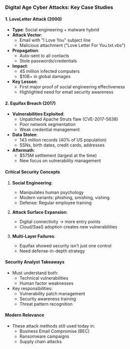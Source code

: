 ### **Digital Age Cyber Attacks: Key Case Studies**

#### **1. LoveLetter Attack (2000)**
- **Type**: Social engineering + malware hybrid
- **Attack Vector**: 
  - Email with "I Love You" subject line
  - Malicious attachment ("Love Letter For You.txt.vbs")
- **Propagation**: 
  - Auto-sent to all contacts
  - Stole passwords/credentials
- **Impact**:
  - 45 million infected computers
  - $10B+ in global damages
- **Key Lesson**: 
  - First major proof of social engineering effectiveness
  - Highlighted need for email security awareness

#### **2. Equifax Breach (2017)**
- **Vulnerabilities Exploited**:
  - Unpatched Apache Struts flaw (CVE-2017-5638)
  - Poor network segmentation
  - Weak credential management
- **Data Stolen**:
  - 143 million records (40% of US population)
  - SSNs, birth dates, credit cards, addresses
- **Aftermath**:
  - $575M settlement (largest at the time)
  - New focus on vulnerability management

#### **Critical Security Concepts**
1. **Social Engineering**:
   - Manipulates human psychology
   - Modern variants: phishing, smishing, vishing
   - Defense: Regular employee training

2. **Attack Surface Expansion**:
   - Digital connectivity → more entry points
   - Cloud/SaaS adoption creates new vulnerabilities

3. **Multi-Layer Failures**:
   - Equifax showed security isn't just one control
   - Need defense-in-depth strategy

#### **Security Analyst Takeaways**
- Must understand both:
  - Technical vulnerabilities
  - Human factor weaknesses
- Key responsibilities:
  - Vulnerability patch management
  - Security awareness training
  - Threat pattern recognition

#### **Modern Relevance**
- These attack methods still used today in:
  - Business Email Compromise (BEC)
  - Ransomware campaigns
  - Supply chain attacks